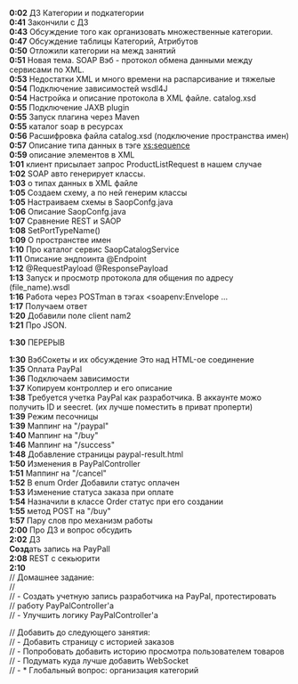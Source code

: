 **0:02** ДЗ Категории и подкатегории  
**0:41** Закончили с ДЗ  
**0:43** Обсуждение того как организовать множественные категории.  
**0:47** Обсуждение таблицы Категорий, Атрибутов  
**0:50** Отложили категории на межд занятий  
**0:51** Новая тема. SOAP Вэб - протокол обмена данными между сервисами по XML.   
**0:53** Недостатки XML и много времени на распарсивание и тяжелые  
**0:54** Подключение зависимостей wsdl4J  
**0:54** Настройка и описание протокола в XML файле. catalog.xsd  
**0:55** Подключение JAXB plugin   
**0:55** Запуск плагина через Maven  
**0:55** каталог soap в ресурсах  
**0:56** Расшифровка файла catalog.xsd (подключение пространства имен)  
**0:57** Описание типа данных в тэге <xs:sequence>  
**0:59** описание элементов в XML  
**1:01** клиент присылает запрос ProductListRequest в нашем случае  
**1:02** SOAP авто генерирует классы.  
**1:03** о типах данных в XML файле  
**1:05** Создаем схему, а по ней генерим классы  
**1:05** Настраиваем схемы в SaopConfg.java  
**1:06** Описание SaopConfg.java  
**1:07** Сравнение REST и SAOP  
**1:08** SetPortTypeName()  
**1:09** О пространстве имен  
**1:10** Про каталог сервис SaopCatalogService  
**1:11** Описание эндпоинта @Endpoint  
**1:12** @RequestPayload @ResponsePayload  
**1:13** Запуск и просмотр протокола для общения по адресу (file_name).wsdl  
**1:16** Работа через POSTman в тэгах <soapenv:Envelope ...  
**1:17** Получаем ответ  
**1:20** Добавили поле client nam2  
**1:21** Про JSON.    
  
**1:30** ПЕРЕРЫВ    
  
**1:30** ВэбСокеты и их обсуждение Это над HTML-ое соединение  
**1:35** Оплата PayPal  
**1:36** Подключаем зависимости  
**1:37** Копируем контроллер и его описание  
**1:38** Требуется учетка PayPal как разработчика. В аккаунте можо получить ID и seecret. (их лучше поместить в приват проперти)  
**1:39** Режим песочницы  
**1:39** Маппинг на "/paypal"  
**1:40** Маппинг на "/buy"  
**1:46** Маппинг на "/success"  
**1:48** Добавление страницы paypal-result.html  
**1:50** Изменения в PayPalController  
**1:51** Маппинг на "/cancel"  
**1:52** В enum Order Добавили статус оплачен  
**1:53** Изменение статуса заказа при оплате  
**1:54** Назначили в классе Order статус при его создании  
**1:55** метод POST на "/buy"  
**1:57** Пару слов про механизм работы   
**2:00** Про ДЗ и вопрос обсудить  
**2:02** ДЗ   
**Созд**ать запись на PayPall  
**2:08** ​REST с секьюрити  
**2:10**  
​// Домашнее задание:   
//  
// - Создать учетную запись разработчика на PayPal, протестировать   
// работу PayPalController'а   
// - Улучшить логику PayPalController'a  
  
// Добавить до следующего занятия:   
// - Добавить страницу с историей заказов   
// - Попробовать добавить историю просмотра пользователем товаров  
​// - Подумать куда лучше добавить WebSocket   
// - * Глобальный вопрос: организация категорий  